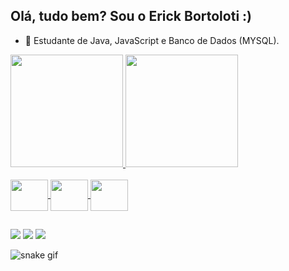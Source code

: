 ## Olá, tudo bem? Sou o Erick Bortoloti :) 


- 🌱 Estudante de Java, JavaScript e Banco de Dados (MYSQL).

<div>
  <a href="https://github.com/ErickBortoloti/">
  <img height="180em" src="https://github-readme-stats.vercel.app/api?username=erickbortoloti&show_icons=true&theme=panda&include_all_commits=true&count_private=true"/>
  <img height="180em" src="https://github-readme-stats.vercel.app/api/top-langs/?username=erickbortoloti&layout=compact&langs_count16&theme=panda"/>
</div>
  
<div style="display: inline_block"><br>
  <img align="center" height="50" width="60" src="https://cdn.jsdelivr.net/gh/devicons/devicon/icons/java/java-original-wordmark.svg" />
  <img align="center" height="50" width="60" src="https://cdn.jsdelivr.net/gh/devicons/devicon/icons/javascript/javascript-original.svg" />
  <img align="center" height="50" width="60" src="https://cdn.jsdelivr.net/gh/devicons/devicon/icons/mysql/mysql-original-wordmark.svg" />
          
          
          
##
 <div>
   <a href="https://www.linkedin.com/in/erick-bortoloti-403277191/" target="_blank"><img src="https://img.shields.io/badge/LinkedIn-0077B5?style=for-the-badge&logo=linkedin&logoColor=white" target="_blank"></a>
   <a href="https://www.instagram.com/erick.bortoloti" target="_blank"><img src="https://img.shields.io/badge/Instagram-E4405F?style=for-the-badge&logo=instagram&logoColor=white" target="_blank"></a>
    <a href="mailto:24sdsee@gmail.com" target="_blank"><img src="https://img.shields.io/badge/Gmail-D14836?style=for-the-badge&logo=gmail&logoColor=white" target="_blank"></a>
 
</div>

![snake gif](https://github.com/ErickBortoloti/ErickBortoloti/blob/output/github-contribution-grid-snake.svg)
  
  
         
          
          

    
    
